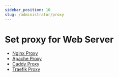 ```yaml
---
sidebar_position: 10
slug: /administrator/proxy
---
```


# Set proxy for Web Server 

* [Nginx Proxy](../nginx#proxytemplate)
* [Apache Proxy](../apache#proxytemplate)
* [Caddy Proxy](../caddy#reverse-for-proxy)
* [Traefik Proxy](../traefik#proxytemplate)